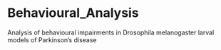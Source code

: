 # Behavioural_Analysis
Analysis of behavioural impairments in Drosophila melanogaster larval models of Parkinson’s disease
